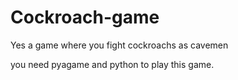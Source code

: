 # Cockroach-game
Yes a game where you fight cockroachs as cavemen

you need pyagame and python to play this game.

